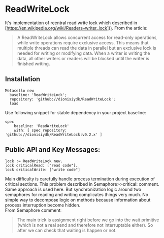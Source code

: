 # ReadWriteLock
It's implementation of reentral read write lock which described in 
[https://en.wikipedia.org/wiki/Readers–writer_lock](). From the article:

> A ReadWriteLock allows concurrent access for read-only operations, while write operations require exclusive access. This means that multiple threads can read the data in parallel but an exclusive lock is needed for writing or modifying data. When a writer is writing the data, all other writers or readers will be blocked until the writer is finished writing.

## Installation
```Smalltalk
Metacello new
  baseline: 'ReadWriteLock';
  repository: 'github://dionisiydk/ReadWriteLock';
  load
```
Use following snippet for stable dependency in your project baseline:
```Smalltalk
spec
    baseline: 'ReadWriteLock'
    with: [ spec repository: 'github://dionisiydk/ReadWriteLock:v0.2.x' ]
```
## Public API and Key Messages:
```Smalltalk
lock := ReadWriteLock new.
lock criticalRead: ["read code"].
lock criticalWrite: ["write code"]
```
Main difficulty is carefully handle process termination during execution of critical sections. This problem described in Semaphore>>critical: comment. Same approach is used here. But synchronization logic around two semaphores for reading and writing complicates things very much. No simple way to decompose logic on methods because information about process interruption become hidden.</br>
From Semaphore comment:
>The main trick is assignment right before we go into the wait primitive (which is not a real send and therefore not interruptable either). So after we can check that waiting is happen or not.

